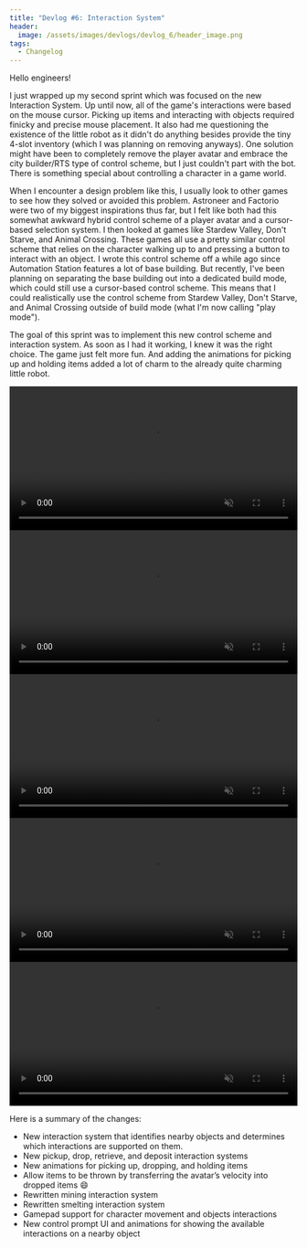 ```yaml
---
title: "Devlog #6: Interaction System"
header: 
  image: /assets/images/devlogs/devlog_6/header_image.png
tags:
  - Changelog
---
```


Hello engineers!

I just wrapped up my second sprint which was focused on the new Interaction System. Up until now, all of the game's interactions were based on the mouse cursor. Picking up items and interacting with objects required finicky and precise mouse placement. It also had me questioning the existence of the little robot as it didn't do anything besides provide the tiny 4-slot inventory (which I was planning on removing anyways). One solution might have been to completely remove the player avatar and embrace the city builder/RTS type of control scheme, but I just couldn't part with the bot.  There is something special about controlling a character in a game world.

When I encounter a design problem like this, I usually look to other games to see how they solved or avoided this problem. Astroneer and Factorio were two of my biggest inspirations thus far, but I felt like both had this somewhat awkward hybrid control scheme of a player avatar and a cursor-based selection system. I then looked at games like Stardew Valley, Don't Starve, and Animal Crossing. These games all use a pretty similar control scheme that relies on the character walking up to and pressing a button to interact with an object. I wrote this control scheme off a while ago since Automation Station features a lot of base building. But recently, I've been planning on separating the base building out into a dedicated build mode, which could still use a cursor-based control scheme. This means that I could realistically use the control scheme from Stardew Valley, Don't Starve, and Animal Crossing outside of build mode (what I'm now calling "play mode"). 

The goal of this sprint was to implement this new control scheme and interaction system. As soon as I had it working, I knew it was the right choice. The game just felt more fun. And adding the animations for picking up and holding items added a lot of charm to the already quite charming little robot.

<video width="100%" autoplay="autoplay" loop="true" muted>
  <source src="https://i.imgur.com/Osy65dY.mp4" type="video/mp4" />
</video>

<video width="100%" autoplay="autoplay" loop="true" muted>
  <source src="https://i.imgur.com/juHtdem.mp4" type="video/mp4" />
</video>

<video width="100%" autoplay="autoplay" loop="true" muted>
  <source src="https://i.imgur.com/mCpAPCd.mp4" type="video/mp4" />
</video>

<video width="100%" autoplay="autoplay" loop="true" muted>
  <source src="https://i.imgur.com/yxaVGAo.mp4" type="video/mp4" />
</video>

<video width="100%" autoplay="autoplay" loop="true" muted>
  <source src="https://i.imgur.com/lKkEcN0.mp4" type="video/mp4" />
</video>

Here is a summary of the changes:
- New interaction system that identifies nearby objects and determines which interactions are supported on them.
- New pickup, drop, retrieve, and deposit interaction systems
- New animations for picking up, dropping, and holding items
- Allow items to be thrown by transferring the avatar’s velocity into dropped items :smile:
- Rewritten mining interaction system
- Rewritten smelting interaction system
- Gamepad support for character movement and objects interactions
- New control prompt UI and animations for showing the available interactions on a nearby object
